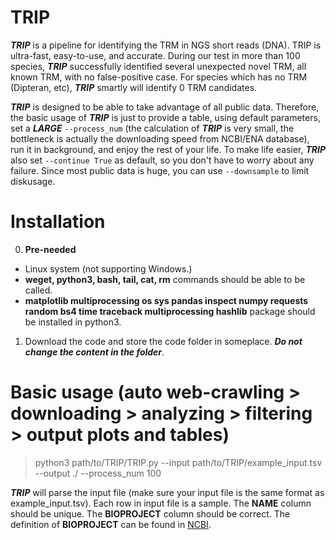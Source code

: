 # TRIP
***TRIP*** is a pipeline for identifying the TRM in NGS short reads (DNA). TRIP is ultra-fast, easy-to-use, and accurate. During our test in more than 100 species, ***TRIP*** successfully identified several unexpected novel TRM, all known TRM, with no false-positive case. For species which has no TRM (Dipteran, etc), ***TRIP*** smartly will identify 0 TRM candidates.

***TRIP*** is designed to be able to take advantage of all public data. Therefore, the basic usage of ***TRIP*** is just to provide a table, using default parameters, set a ***LARGE*** `--process_num` (the calculation of ***TRIP*** is very small, the bottleneck is actually the downloading speed from NCBI/ENA database), run it in background, and enjoy the rest of your life. To make life easier, ***TRIP*** also set `--continue True` as default, so you don't have to worry about any failure. Since most public data is huge, you can use `--downsample` to limit diskusage.

# Installation
0. **Pre-needed** 
- Linux system (not supporting Windows.)
- **weget, python3, bash, tail, cat, rm** commands should be able to be called.
- **matplotlib
    multiprocessing
    os
    sys
    pandas
    inspect
    numpy
    requests
    random
    bs4
    time
    traceback
    multiprocessing
    hashlib** package should be installed in python3.

1. Download the code and store the code folder in someplace. ***Do not change the content in the folder***.

# Basic usage (auto web-crawling > downloading > analyzing > filtering > output plots and tables)
> python3 path/to/TRIP/TRIP.py --input path/to/TRIP/example_input.tsv --output ./ --process_num 100

***TRIP*** will parse the input file (make sure your input file is the same format as example_input.tsv). Each row in input file is a sample. 
The **NAME** column should be unique.
The **BIOPROJECT** column should be correct. The definition of **BIOPROJECT** can be found in [NCBI](https://www.ncbi.nlm.nih.gov/bioproject/).
